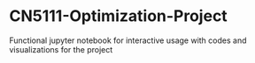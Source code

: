 # CN5111-Optimization-Project
Functional jupyter notebook for interactive usage with codes and visualizations for the project
